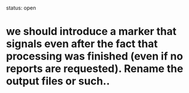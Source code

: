 status: open
# we should introduce a marker that signals even after the fact that processing was finished (even if no reports are requested). Rename the output files or such..
